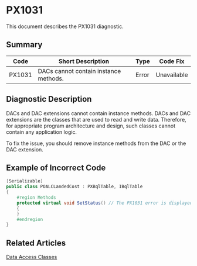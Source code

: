 # PX1031
This document describes the PX1031 diagnostic.

## Summary

| Code   | Short Description                     | Type  | Code Fix    | 
| ------ | ------------------------------------- | ----- | ----------- | 
| PX1031 | DACs cannot contain instance methods. | Error | Unavailable | 

## Diagnostic Description
DACs and DAC extensions cannot contain instance methods. DACs and DAC extensions are the classes that are used to read and write data. Therefore, for appropriate program architecture and design, such classes cannot contain any application logic. 

To fix the issue, you should remove instance methods from the DAC or the DAC extension.

## Example of Incorrect Code

```C#
[Serializable]
public class POALCLandedCost : PXBqlTable, IBqlTable
{
    #region Methods
    protected virtual void SetStatus() // The PX1031 error is displayed for this line.
    {
    }
    #endregion
}
```

## Related Articles

[Data Access Classes](https://help.acumatica.com/Help?ScreenId=ShowWiki&pageid=3f6ee8e9-b29e-4dab-b4f8-4406c3ef101d)